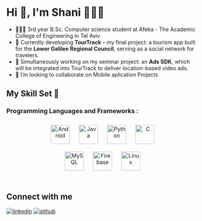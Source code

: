 # Hi 👋, I'm Shani 👩🏻‍💻

- 👩🏻‍🎓 3rd year B.Sc. Computer science student at Afeka - The Academic College of Engineering in Tel Aviv 
- 🧭 Currently developing **TourTrack** – my final project: a tourism app built for the **Lower Galilee Regional Council**, serving as a social network for travelers.
- 📱 Simultaneously working on my seminar project: an **Ads SDK**, which will be integrated into TourTrack to deliver location-based video ads.
- 👯 I’m looking to collaborate on Mobile aplication Projects

## My Skill Set 🌈

### Programming Languages and Frameworks :
<div align="center">  
<a href="https://www.android.com/intl/en_in/" target="_blank"><img style="margin: 10px" src="https://upload.wikimedia.org/wikipedia/commons/e/ea/Android_logo_2023_%28stacked%29.svg" alt="Android" height="50" /></a>  
<a href="https://www.java.com/" target="_blank"><img style="margin: 10px" src="https://profilinator.rishav.dev/skills-assets/java-original-wordmark.svg" alt="Java" height="50" /></a>  
<a href="https://www.python.org/" target="_blank"><img style="margin: 10px" src="https://profilinator.rishav.dev/skills-assets/python-original.svg" alt="Python" height="50" /></a>  
<a href="https://www.cprogramming.com/" target="_blank"><img style="margin: 10px" src="https://profilinator.rishav.dev/skills-assets/c-original.svg" alt="C" height="50" /></a>  
</div>  

<div align="center">  
<a href="https://www.mysql.com/" target="_blank"><img style="margin: 10px" src="https://profilinator.rishav.dev/skills-assets/mysql-original-wordmark.svg" alt="MySQL" height="50" /></a>  
<a href="https://firebase.google.com/" target="_blank"><img style="margin: 10px" src="https://upload.wikimedia.org/wikipedia/commons/f/fd/Firebase_Logo_%28No_wordmark%29_%282024-%29.svg" alt="Firebase" height="50" /></a>  
<a href="https://www.linux.org/" target="_blank"><img style="margin: 10px" src="https://profilinator.rishav.dev/skills-assets/linux-original.svg" alt="Linux" height="50" /></a>  

</div>  

<br/>  



## Connect with me
<a href="https://www.linkedin.com/in/shani-halali-4b3643333/" target="_blank"><img style="margin-bottom: 5px" src="https://img.shields.io/badge/linkedin-%231E77B5.svg?&style=for-the-badge&logo=linkedin&logoColor=white" alt=linkedin /></a>
<a href="https://github.com/ShaniHalali" target="_blank"><img style="margin-bottom: 5px" src="https://img.shields.io/badge/github-%2324292e.svg?&style=for-the-badge&logo=github&logoColor=white" alt=github /></a>



